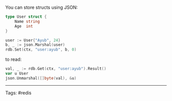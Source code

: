 You can store structs using JSON:

```go
type User struct {
    Name string
    Age  int
}

user := User{"Ayub", 24}
b, _ := json.Marshal(user)
rdb.Set(ctx, "user:ayub", b, 0)

```

to read: 

```go
val, _ := rdb.Get(ctx, "user:ayub").Result()
var u User
json.Unmarshal([]byte(val), &u)
```
___
Tags: #redis 